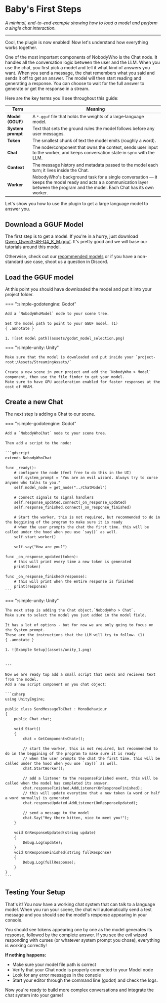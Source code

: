 # Baby's First Steps
_A minimal, end-to-end example showing how to load a model and perform a single chat interaction._ 

---

Cool, the plugin is now enabled! Now let's understand how everything works together.

One of the most important components of NobodyWho is the Chat node. It handles all the conversation logic between the user and the LLM.
When you use the chat, you first pick a model and tell it what kind of answers you want.
When you send a message, the chat remembers what you said and sends it off to get an answer. 
The model will then start reading and generating a response.
You can choose to wait for the full answer to generate or get the response in a stream.

Here are the key terms you'll see throughout this guide:

| Term | Meaning |
| ---- | ------- |
| **Model (GGUF)** | A `*.gguf` file that holds the weights of a large‑language model. |
| **System prompt** | Text that sets the ground rules the model follows before any user messages. |
| **Token** | The smallest chunk of text the model emits (roughly a word). |
| **Chat** | The node/component that owns the context, sends user input to the worker, and keeps conversation state in sync with the LLM. |
| **Context** | The message history and metadata passed to the model each turn; it lives inside the Chat. |
| **Worker** | NobodyWho's background task for a single conversation — it keeps the model ready and acts a a communication layer between the program and the model. Each Chat has its own worker. |

Let's show you how to use the plugin to get a large language model to answer you.

## Download a GGUF Model

The first step is to get a model.
If you're in a hurry, just download [Qwen_Qwen3-4B-Q4_K_M.gguf](https://huggingface.co/bartowski/Qwen_Qwen3-4B-GGUF/resolve/main/Qwen_Qwen3-4B-Q4_K_M.gguf). 
It's pretty good and we will base our tutorials around this model. 

Otherwise, check out our [recommended models](model-selection.md) or if you have a non-standard use case, shoot us a question in Discord.

## Load the GGUF model

At this point you should have downloaded the model and put it into your project folder.

=== ":simple-godotengine: Godot"

    Add a `NobodyWhoModel` node to your scene tree.

    Set the model path to point to your GGUF model. (1)
    { .annotate }

    1. ![set model path](assets/godot_model_selection.png)

=== ":simple-unity: Unity"

    Make sure that the model is downloaded and put inside your `project-root:/Assets/StreamingAssets/`

    Create a new scene in your project and add the `NobodyWho > Model` component, then use the file finder to get your model.
    Make sure to have GPU acceleration enabled for faster responses at the cost of VRAM.

## Create a new Chat

The next step is adding a Chat to our scene. 

=== ":simple-godotengine: Godot"

    Add a `NobodyWhoChat` node to your scene tree.

    Then add a script to the node:

    ```gdscript
    extends NobodyWhoChat

    func _ready():
        # configure the node (feel free to do this in the UI)
        self.system_prompt = "You are an evil wizard. Always try to curse anyone who talks to you."
        self.model_node = get_node("../ChatModel")

        # connect signals to signal handlers
        self.response_updated.connect(_on_response_updated)
        self.response_finished.connect(_on_response_finished)

        # Start the worker, this is not required, but recommended to do in the beggining of the program to make sure it is ready
        # when the user prompts the chat the first time. this will be called under the hood when you use `say()` as well.
        self.start_worker()

        self.say("How are you?")

    func _on_response_updated(token):
        # this will print every time a new token is generated
        print(token)

    func _on_response_finished(response):
        # this will print when the entire response is finished
        print(response)
    ```

=== ":simple-unity: Unity"

    The next step is adding the Chat object.`NobodyWho > Chat`.
    Make sure to select the model you just added in the model field.

    It has a lot of options - but for now we are only going to focus on the System prompt.
    These are the instructions that the LLM will try to follow. (1)
    { .annotate }

    1. ![Example Setup](assets/unity_1.png)


    ---

    Now we are ready top add a small script that sends and recieves text from the model.
    Add a new script component on you chat object:

    ```csharp
    using UnityEngine;

    public class SendMessageToChat : MonoBehaviour
    {
        public Chat chat;

        void Start()
        {
            chat = GetComponent<Chat>();

            // start the worker, this is not required, but recommended to do in the beggining of the program to make sure it is ready
            // when the user prompts the chat the first time. this will be called under the hood when you use `say()` as well.
            chat.StartWorker();

            // add a listener to the responseFinished event, this will be called when the model has completed its answer.
            chat.responseFinished.AddListener(OnResponseFinished);
            // this will update everytime that a new token (a word or half a word normally) is generated
            chat.responseUpdated.AddListener(OnResponseUpdated);

            // send a message to the model
            chat.Say("Hey there kitten, nice to meet you!");
        }

        void OnResponseUpdated(string update)
        {
            Debug.Log(update);
        }
        void OnResponseFinished(string fullResponse)
        {
            Debug.Log(fullResponse);
        }
    }
    ```



## Testing Your Setup

That's it! You now have a working chat system that can talk to a language model. When you run your scene, the chat will automatically send a test message and you should see the model's response appearing in your console.

You should see tokens appearing one by one as the model generates its response, followed by the complete answer. If you see the evil wizard responding with curses (or whatever system prompt you chose), everything is working correctly!

**If nothing happens:**

- Make sure your model file path is correct
- Verify that your Chat node is properly connected to your Model node
- Look for any error messages in the console
- Start your editor through the command line (godot) and check the logs.

Now you're ready to build more complex conversations and integrate the chat system into your game!



    


    

